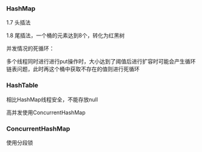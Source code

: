 ### HashMap

1.7 头插法

1.8 尾插法，一个桶的元素达到8个，转化为红黑树

并发情况的死循环：

多个线程同时进行进行put操作时，大小达到了阈值后进行扩容时可能会产生循环链表问题，此时再这个桶中获取不存在的值则进行死循环

### HashTable

相比HashMap线程安全，不能存放null

高并发使用ConcurrentHashMap

### ConcurrentHashMap

使用分段锁

